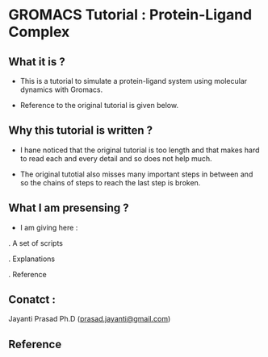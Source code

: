 # GROMACS Tutorial : Protein-Ligand Complex

## What it is ?

-  This is a tutorial to simulate a protein-ligand system using molecular dynamics with 
   Gromacs.

-  Reference to the original tutorial is given below.

## Why this tutorial is written ?

- I hane noticed that the original tutorial is too length and that makes hard to read 
  each and every detail and so does not help much.

- The original tutotial also misses many important steps in between and so the chains of
  steps to reach the last step is broken.

## What I am presensing ?

-  I am giving here :

 . A set of scripts 

 . Explanations

 . Reference 



## Conatct :
   
   Jayanti Prasad Ph.D (prasad.jayanti@gmail.com)


## Reference 
  
